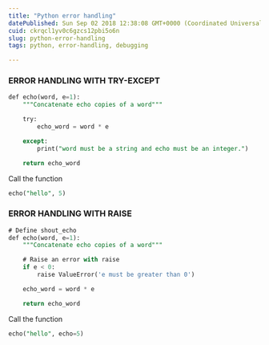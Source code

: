 ```yaml
---
title: "Python error handling"
datePublished: Sun Sep 02 2018 12:38:08 GMT+0000 (Coordinated Universal Time)
cuid: ckrqcl1yv0c6gzcs12pbi5o6n
slug: python-error-handling
tags: python, error-handling, debugging

---
```


### ERROR HANDLING WITH TRY-EXCEPT

```sql
def echo(word, e=1):
    """Concatenate echo copies of a word"""

    try:
        echo_word = word * e

    except:
        print("word must be a string and echo must be an integer.")

    return echo_word
```

Call the function

```sql
echo("hello", 5)
```

### ERROR HANDLING WITH RAISE

```sql
# Define shout_echo
def echo(word, e=1):
    """Concatenate echo copies of a word"""

    # Raise an error with raise
    if e < 0:
        raise ValueError('e must be greater than 0')

    echo_word = word * e

    return echo_word
```

Call the function

```sql
echo("hello", echo=5)
```